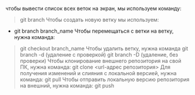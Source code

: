 чтобы вывести список всех веток на экран, мы используем команду:
> git branch
Чтобы создать новую ветку мы используем:
+ git branch branch_name
Чтобы перемещаться с ветки на ветку, нужна  команда:
> git checkout branch_name 
Чтобы удалить ветку, нужна команда 
git branch -d (удаление с проверкой) 
git branch -D (удаление, без проверки)
Чтобы клонирование внешнего репозитория на свой ПК, нужна команда:
> git clone <url-адрес репозитория>
Для получения изменений и слияния с локальной версией, нужна команда:
> git pull
Чтобы отправить локальную версию репозитория на внешний, нужна команда:
> git push